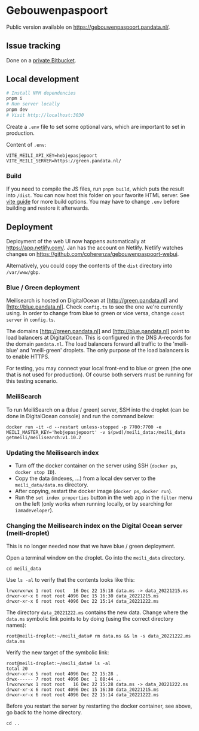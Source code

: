 # Gebouwenpaspoort

Public version available on https://gebouwenpaspoort.pandata.nl/.

## Issue tracking

Done on a
[private Bitbucket](https://bitbucket.org/coherenza/gebouwenpaspoort/issues).

## Local development

```sh
# Install NPM dependencies
pnpm i
# Run server locally
pnpm dev
# Visit http://localhost:3030
```

Create a `.env` file to set some optional vars, which are important to set in
production.

Content of `.env`:

```
VITE_MEILI_API_KEY=hebjepasjepoort
VITE_MEILI_SERVER=https://green.pandata.nl/
```

### Build

If you need to compile the JS files, run `pnpm build`, which puts the result
into `/dist`. You can now host this folder on your favorite HTML server. See
[vite guide](https://vitejs.dev/guide/build.html) for more build options. You
may have to change `.env` before building and restore it afterwards.

## Deployment

Deployment of the web UI now happens automatically at https://app.netlify.com/.
Jan has the account on Netlify. Netlify watches changes on
https://github.com/coherenza/gebouwenpaspoort-webui.

Alternatively, you could copy the contents of the `dist` directory into
`/var/www/gbp`.

### Blue / Green deployment

Meilisearch is hosted on DigitalOcean at [http://green.pandata.nl] and
[http://blue.pandata.nl]. Check `config.ts` to see the one we're currently
using. In order to change from blue to green or vice versa, change
`const server` in `config.ts`.

The domains [http://green.pandata.nl] and [http://blue.pandata.nl] point to load
balancers at DigitalOcean. This is configured in the DNS A-records for the
domain `pandata.nl`. The load balancers forward all traffic to the 'meili-blue'
and 'meili-green' droplets. The only purpose of the load balancers is to enable
HTTPS.

For testing, you may connect your local front-end to blue or green (the one that
is not used for production). Of course both servers must be running for this
testing scenario.

### MeiliSearch

To run MeiliSearch on a (blue / green) server, SSH into the droplet (can be done
in DigitalOcean console) and run the command below:

```
docker run -it -d --restart unless-stopped -p 7700:7700 -e MEILI_MASTER_KEY='hebjepasjepoort' -v $(pwd)/meili_data:/meili_data getmeili/meilisearch:v1.10.2
```

### Updating the Meilisearch index

- Turn off the docker container on the server using SSH (`docker ps`,
  `docker stop ID`).
- Copy the data (indexes, ...) from a local dev server to the
  `meili_data/data.ms` directory.
- After copying, restart the docker image (`docker ps`, `docker run`).
- Run the `set index properties` button in the web app in the `filter` menu on the left (only works when running locally, or by searching for `iamadeveloper`).

### Changing the Meilisearch index on the Digital Ocean server (meili-droplet)

This is no longer needed now that we have blue / green deployment.

Open a terminal window on the droplet. Go into the `meili_data` directory.

```
cd meili_data
```

Use `ls -al` to verify that the contents looks like this:

```
lrwxrwxrwx 1 root root   16 Dec 22 15:18 data.ms -> data_20221215.ms
drwxr-xr-x 6 root root 4096 Dec 15 16:30 data_20221215.ms
drwxr-xr-x 6 root root 4096 Dec 22 15:14 data_20221222.ms
```

The directory `data_20221222.ms` contains the new data. Change where the
`data.ms` symbolic link points to by doing (using the correct directory names):

```
root@meili-droplet:~/meili_data# rm data.ms && ln -s data_20221222.ms data.ms
```

Verify the new target of the symbolic link:

```
root@meili-droplet:~/meili_data# ls -al
total 20
drwxr-xr-x 5 root root 4096 Dec 22 15:28 .
drwx------ 7 root root 4096 Dec  1 08:44 ..
lrwxrwxrwx 1 root root   16 Dec 22 15:28 data.ms -> data_20221222.ms
drwxr-xr-x 6 root root 4096 Dec 15 16:30 data_20221215.ms
drwxr-xr-x 6 root root 4096 Dec 22 15:14 data_20221222.ms
```

Before you restart the server by restarting the docker container, see above, go
back to the home directory.

```
cd ..
```

